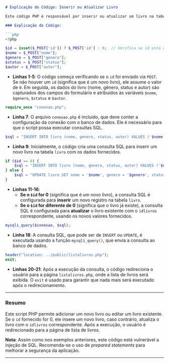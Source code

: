 ```markdown
# Explicação do Código: Inserir ou Atualizar Livro

Este código PHP é responsável por inserir ou atualizar um livro na tabela `livro` no banco de dados. Se o `id` for igual a `0`, significa que é um novo livro, e ele será inserido. Se o `id` for diferente de `0`, o livro existente será atualizado com os novos dados.

### Explicação do Código:

```php
<?php

$id = isset($_POST['id']) ? $_POST['id'] : 0;  // Verifica se id está definido
$nome = $_POST["nome"];
$genero = $_POST["genero"];
$status = $_POST["status"];
$autor = $_POST["autor"];
```
- **Linhas 1-5**: O código começa verificando se o `id` foi enviado via `POST`. Se não houver um `id` (significa que é um novo livro), ele assume o valor de `0`. Em seguida, os dados do livro (nome, gênero, status e autor) são capturados dos campos do formulário e atribuídos às variáveis `$nome`, `$genero`, `$status` e `$autor`.

```php
require_once "conexao.php";
```
- **Linha 7**: O arquivo `conexao.php` é incluído, que deve conter a configuração da conexão com o banco de dados. Ele é necessário para que o script possa executar consultas SQL.

```php
$sql = "INSERT INTO livro (nome, genero, status, autor) VALUES ('$nome', '$genero', '$status', '$autor')";
```
- **Linha 9**: Inicialmente, o código cria uma consulta SQL para inserir um novo livro na tabela `livro` com os dados fornecidos.

```php
if ($id == 0) {
    $sql = "INSERT INTO livro (nome, genero, status, autor) VALUES ('$nome', '$genero', '$status', '$autor')";
} else {
    $sql = "UPDATE livro SET nome = '$nome', genero = '$genero', status = '$status', autor = '$autor' WHERE idlivros = $id";
}
```
- **Linhas 11-16**:
  - **Se o `$id` for 0** (significa que é um novo livro), a consulta SQL é configurada para **inserir** um novo registro na tabela `livro`.
  - **Se o `$id` for diferente de 0** (significa que o livro já existe), a consulta SQL é configurada para **atualizar** o livro existente com o `idlivros` correspondente, usando os novos valores fornecidos.

```php
mysqli_query($conexao, $sql);
```
- **Linha 18**: A consulta SQL, que pode ser de `INSERT` ou `UPDATE`, é executada usando a função `mysqli_query()`, que envia a consulta ao banco de dados.

```php
header("location: ../public/listalivros.php");
exit;
```
- **Linhas 20-21**: Após a execução da consulta, o código redireciona o usuário para a página `listalivros.php`, onde a lista de livros será exibida. O `exit` é usado para garantir que nada mais será executado após o redirecionamento.

---

### Resumo

Este script PHP permite adicionar um novo livro ou editar um livro existente. Se o `id` fornecido for 0, ele insere um novo livro, caso contrário, atualiza o livro com o `idlivros` correspondente. Após a execução, o usuário é redirecionado para a página de lista de livros.

**Nota**: Assim como nos exemplos anteriores, este código está vulnerável a injeção de SQL. Recomenda-se o uso de *prepared statements* para melhorar a segurança da aplicação.


---